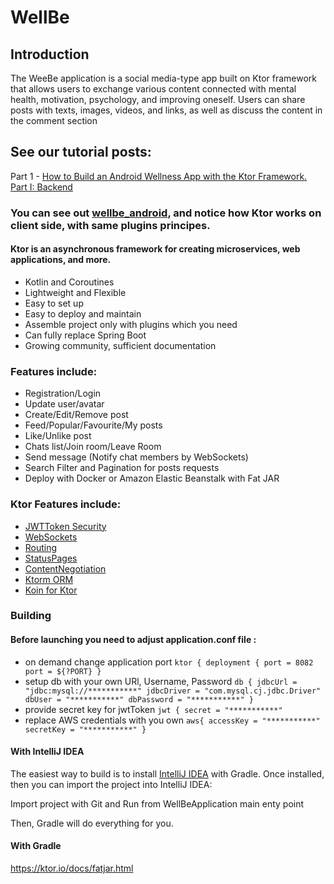 # WellBe

## Introduction

The WeeBe application is a social media-type app built on Ktor framework that allows users to exchange various content connected with mental health, motivation, psychology, and improving oneself. Users can share posts with texts, images, videos, and links, as well as discuss the content in the comment section

## See our tutorial posts:

Part 1 - [How to Build an Android Wellness App with the Ktor Framework. Part I: Backend](https://perpet.io/blog/how-to-build-an-android-wellness-app-with-the-ktor-framework-part-i-backend/)

### You can see out [wellbe_android](https://github.com/perpetio/wellbe_android), and notice how Ktor works on client side, with same plugins principes.

#### Ktor is an asynchronous framework for creating microservices, web applications, and more.
  - Kotlin and Coroutines
  - Lightweight and Flexible
  - Easy to set up
  - Easy to deploy and maintain
  - Assemble project only with plugins which you need
  - Can fully replace Spring Boot
  - Growing community, sufficient documentation

### Features include:
 - Registration/Login
 - Update user/avatar
 - Create/Edit/Remove post
 - Feed/Popular/Favourite/My posts
 - Like/Unlike post
 - Chats list/Join room/Leave Room
 - Send message (Notify chat members by WebSockets)
 - Search Filter and Pagination for posts requests
 - Deploy with Docker or Amazon Elastic Beanstalk with Fat JAR

### Ktor Features include:
* [JWTToken Security](<https://ktor.io/docs/jwt.html#add_dependencies>)
* [WebSockets](<https://ktor.io/docs/websocket.html#add_dependencies>)
* [Routing](<https://ktor.io/docs/routing-in-ktor.html>)
* [StatusPages](<https://ktor.io/docs/status-pages.html#install_plugin>)
* [ContentNegotiation](<https://ktor.io/docs/serialization.html>)
* [Ktorm ORM](<https://www.ktorm.org/api-docs/org.ktorm.database/-database/index.html>)
* [Koin for Ktor](<https://insert-koin.io/docs/reference/koin-ktor/ktor/>)

### Building

#### Before launching you need to adjust application.conf file : 

- on demand change application port 
 `ktor {
    deployment {
        port = 8082
        port = ${?PORT}
    }`
 - setup db with your own URl, Username, Password
`db {
   jdbcUrl = "jdbc:mysql://***********"
   jdbcDriver = "com.mysql.cj.jdbc.Driver"
   dbUser = "***********"
   dbPassword = "***********"
}`
- provide secret key for jwtToken
`jwt {
   secret = "***********"`
- replace AWS credentials with you own
`aws{
   accessKey = "***********"
   secretKey = "***********"
}`

#### With IntelliJ IDEA

The easiest way to build is to install [IntelliJ IDEA](https://www.jetbrains.com/idea/download) with Gradle. Once installed, then you can import the project into IntelliJ IDEA:

Import project with Git and Run from WellBeApplication main enty point

Then, Gradle will do everything for you.

#### With Gradle
https://ktor.io/docs/fatjar.html
